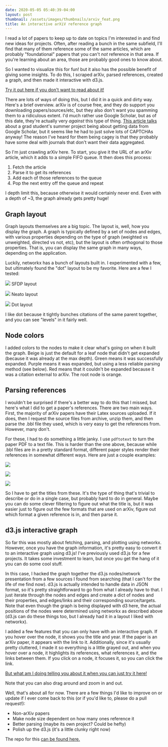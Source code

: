 ```yaml
---
date: 2020-05-05 05:40:39-04:00
layout: post
thumbnail: /assets/images/thumbnails/arxiv_feat.png
title: An interactive arXiV reference graph
---
```


I read a lot of papers to keep up to date on topics I'm interested in and find new ideas for projects. Often, after reading a bunch in the same subfield, I'll find that many of them reference some of the same articles, which are probably "foundational" papers that you can't *not* reference in that area. If you're learning about an area, those are probably good ones to know about.

So I wanted to visualize this for fun! but it also has the possible benefit of giving some insights. To do this, I scraped arXiv, parsed references, created a graph, and then made it interactive with d3.js.

[Try it out here if you don't want to read about it!](https://www.declanoller.com/wp-content/uploads/2020/03/d3_graph.html)

There are lots of ways of doing this, but I did it in a quick and dirty way. Here's a brief overview. arXiv is of course free, and they do support you downloading papers/sources/etc, but they also don't want you spamming them to a ridiculous extent. I'd much rather use Google Scholar, but as of this date, they're actually very *against* this type of thing. [This article talks](https://www.nature.com/articles/d41586-018-04190-5) about a grad student's summer project being about getting data from Google Scholar, but it seems like he had to just solve lots of CAPTCHAs anyway! The reason I've heard for them being cagey is that they probably have some deal with journals that don't want their data aggregated.

So I'm just crawling arXiv here. To start, you give it the URL of an arXiv article, which it adds to a simple FIFO queue. It then does this process:

1. Fetch the article
2. Parse it to get its references
3. Add each of those references to the queue
4. Pop the next entry off the queue and repeat

I depth limit this, because otherwise it would certainly never end. Even with a depth of ~3, the graph already gets pretty huge!

## Graph layout

Graph layouts themselves are a big topic. The layout is, well, how you display the graph. A graph is typically defined by a set of nodes and edges, with various properties depending on the type of graph (weighted vs unweighted, directed vs not, etc), but the layout is often orthogonal to those properties. That is, you can display the same graph in many ways, depending on the application.

Luckily, networkx has a bunch of layouts built in. I experimented with a few, but ultimately found the "dot" layout to be my favorite. Here are a few I tested:

![](/assets/images/graph_test_sfdp-1024x585.png)
SFDP layout

![](/assets/images/graph_test_neato-1-1024x585.png)
Neato layout

![](/assets/images/graph_test-1024x585.png)
Dot layout

I like dot because it tightly bunches citations of the same parent together, and you can see "levels" in it fairly well.

## Node colors

I added colors to the nodes to make it clear what's going on when it built the graph. Beige is just the default for a leaf node that didn't get expanded (because it was already at the max depth). Green means it was successfully expanded. Purple means it was expanded, but using a less reliable parsing method (see below). Red means that it couldn't be expanded because it was a citation external to arXiv. The root node is orange.

## Parsing references

I wouldn't be surprised if there's a better way to do this that I missed, but here's what I did to get a paper's references. There are two main ways. First, the majority of arXiv papers have their Latex sources uploaded. If it does, then I request the source files from archive, unzip them, and then parse the .bbl file they used, which is very easy to get the references from. However, many don't.

For these, I had to do something a little janky. I use <code>pdftotext</code> to turn the paper PDF to a text file. This is harder than the one above, because while .bbl files are in a pretty standard format, different paper styles render their references in somewhat different ways. Here are just a couple examples:

![](/assets/images/refs_1-1-1024x249.png)

![](/assets/images/refs_2-1.png)

![](/assets/images/refs_3-1.png)

So I have to get the titles from these. It's the type of thing that's trivial to describe or do in a single case, but probably hard to do in general. Maybe you can do some clever filtering to figure out what the title is, but it was easier just to figure out the few formats that are used on arXiv, figure out which format a given reference is in, and then parse it.

## d3.js interactive graph

So far this was mostly about fetching, parsing, and plotting using networkx. However, once you have the graph information, it's pretty easy to convert it to an interactive graph using d3.js! I've previously used d3.js for a few projects. It takes some investment to learn, but once you get the hang of it you can do some cool stuff.

In this case, I hacked the graph together the d3.js nodes/network presentation from a few sources I found from searching (that I can't for the life of me find now). d3.js is actually intended to handle data in JSON format, so it's pretty straightforward to go from what I already have to that. I just iterate through the nodes and edges and create a dict of nodes and their properties, and edges/links and their corresponding source/targets. Note that even though the graph is being displayed with d3 here, the actual positions of the nodes were determined using networkx as described above (d3.js can do these things too, but I already had it in a layout I liked with networkx).

I added a few features that you can only have with an interactive graph. If you hover over the node, it shows you the title and year.  If the paper is an arXiv paper, it appears with the link to it. Additionally, since it's usually pretty cluttered, I made it so everything is a little grayed out, and when you hover over a node, it highlights its references, what references it, and the links between them. If you click on a node, it focuses it, so you can click the link.

[But what am I doing telling you about it when you can just try it here!](https://www.declanoller.com/wp-content/uploads/2020/03/d3_graph.html)

Note that you can also drag around and zoom in and out.

Well, that's about all for now. There are a few things I'd like to improve on or update if I ever come back to this (or if you'd like to, please do a pull request!):

- Non-arXiv papers
- Make node size dependent on how many ones reference it
- Better parsing (maybe its own project? Could be hefty)
- Polish up the d3.js (it's a little clunky right now)

The repo for this [can be found here.](https://github.com/declanoller/arxiv-reference-graph)
